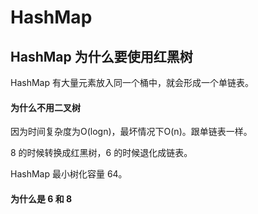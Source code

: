 # HashMap



## HashMap 为什么要使用红黑树

HashMap 有大量元素放入同一个桶中，就会形成一个单链表。

#### 为什么不用二叉树

因为时间复杂度为O(logn)，最坏情况下O(n)。跟单链表一样。

8 的时候转换成红黑树，6 的时候退化成链表。

HashMap 最小树化容量 64。

#### 为什么是 6 和 8

